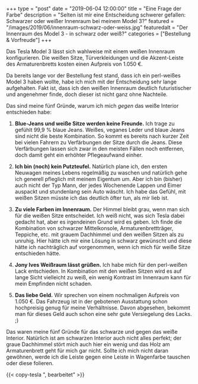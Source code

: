 +++
type = "post"
date = "2019-06-04 12:00:00"
title = "Eine Frage der Farbe"
description = "Selten ist mir eine Entscheidung schwerer gefallen: Schwarzer oder weißer Innenraum bei meinem Model 3?"
featured = "/images/2019/06/innenraum-schwarz-oder-weiss.jpg"
featuredalt = "Der Innenraum des Model 3 - in schwarz oder weiß?"
categories = ["Bestellung & Vorfreude"]
+++

Das Tesla Model 3 lässt sich wahlweise mit einem weißen Innenraum konfigurieren. Die weißen Sitze, Türverkleidungen und die Akzent-Leiste des Armaturenbretts kosten einen Aufpreis von 1.050 €.

Da bereits lange vor der Bestellung fest stand, dass ich ein perl-weißes Model 3 haben wollte, habe ich mich mit der Entscheidung sehr lange aufgehalten. Fakt ist, dass ich den weißen Innenraum deutlich futuristischer und angenehmer finde, doch dieser ist nicht ganz ohne Nachteile.

Das sind meine fünf Gründe, warum ich mich *gegen* das weiße Interior entschieden habe:

1. **Blue-Jeans und weiße Sitze werden keine Freunde.**
Ich trage zu gefühlt 99,9 % blaue Jeans. Weißes, veganes Leder und blaue Jeans sind nicht die beste Kombination. So kommt es bereits nach kurzer Zeit bei vielen Fahrern zu Verfärbungen der Sitze durch die Jeans. Diese Verfärbungen lassen sich zwar in den meisten Fällen noch entfernen, doch damit geht ein erhöhter Pflegeaufwand einher.

1. **Ich bin (noch) kein Putzteufel.**
Natürlich plane ich, den ersten Neuwagen meines Lebens regelmäßig zu waschen und natürlich gehe ich generell pfleglich mit meinem Eigentum um. Aber ich bin (bisher) auch nicht der Typ Mann, der jedes Wochenende Lappen und Eimer auspackt und stundenlang sein Auto wäscht. Ich habe das Gefühl, mit weißen Sitzen müsste ich das deutlich öfter tun, als mir lieb ist.

1. **Zu viele Farben im Innenraum.**
Der Himmel bleibt grau, wenn man sich für die weißen Sitze entscheidet. Ich weiß nicht, was sich Tesla dabei gedacht hat, aber es irgendeinen Grund wird es geben. Ich finde die Kombination von schwarzer Mittelkonsole, Armaturenbrettträger, Teppiche, etc. mit grauem Dachhimmel und den weißen Sitzen als zu unruhig. Hier hätte ich mir eine Lösung in schwarz gewünscht und diese hätte ich nachträglich auf vorgenommen, wenn ich mich für weiße Sitze entschieden hätte.

1. **Jony Ives Weißraum lässt grüßen.**
Ich habe mich für den perl-weißen Lack entschieden. In Kombination mit den weißen Sitzen wird es auf lange Sicht vielleicht zu weiß, ein wenig Kontrast im Innenraum kann für mein Empfinden nicht schaden.


1. **Das liebe Geld.**
Wir sprechen von einem nochmaligen Aufpreis von 1.050 €. Das Fahrzeug ist in der gebotenen Ausstattung schon hochpreisig genug für meine Verhältnisse. Davon abgesehen, bekommt man für dieses Geld auch schon eine sehr gute Versiegelung des Lacks. ;)

Das waren meine fünf Gründe für das schwarze und gegen das weiße Interior. Natürlich ist am schwarzen Interior auch nicht alles perfekt; der graue Dachhimmel stört mich auch hier ein wenig und das Holz am Armaturenbrett geht für mich gar nicht. Sollte ich mich nicht daran gewöhnen, werde ich die Leiste gegen eine Leiste in Wagenfarbe tauschen oder diese folieren.

{{< copy-tesla ", bearbeitet" >}}
